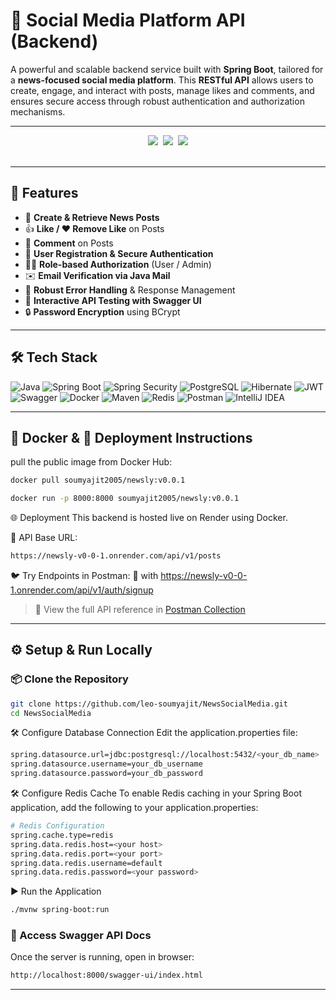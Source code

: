 # 📢 Social Media Platform API (Backend)

A powerful and scalable backend service built with **Spring Boot**, tailored for a **news-focused social media platform**. This **RESTful API** allows users to create, engage, and interact with posts, manage likes and comments, and ensures secure access through robust authentication and authorization mechanisms.

---

<div align="center">
  <img src="https://forthebadge.com/images/badges/built-with-love.svg" />&nbsp;
  <img src="https://forthebadge.com/images/badges/uses-brains.svg" />&nbsp;
  <img src="https://forthebadge.com/images/badges/powered-by-responsibility.svg"/>
</div>
<br/>

---

## 🚀 Features

- 📝 **Create & Retrieve News Posts**
- 👍 **Like / ❤️ Remove Like** on Posts
- 💬 **Comment** on Posts
- 🔐 **User Registration & Secure Authentication**
- 🧑‍⚖️ **Role-based Authorization** (User / Admin)
- ✉️ **Email Verification via Java Mail**
- 🧰 **Robust Error Handling** & Response Management
- 📘 **Interactive API Testing with Swagger UI**
- 🔒 **Password Encryption** using BCrypt

---

## 🛠️ Tech Stack

![Java](https://img.shields.io/badge/Java-ED8B00?style=for-the-badge&logo=openjdk&logoColor=white)
![Spring Boot](https://img.shields.io/badge/Spring_Boot-6DB33F?style=for-the-badge&logo=spring-boot&logoColor=white)
![Spring Security](https://img.shields.io/badge/Spring_Security-6DB33F?style=for-the-badge&logo=spring&logoColor=white)
![PostgreSQL](https://img.shields.io/badge/POSTGRESQL-005C84?style=for-the-badge&logo=postgresql&logoColor=white)
![Hibernate](https://img.shields.io/badge/Hibernate-59666C?style=for-the-badge&logo=hibernate&logoColor=white)
![JWT](https://img.shields.io/badge/JWT-black?style=for-the-badge&logo=JSON%20web%20tokens)
![Swagger](https://img.shields.io/badge/Swagger-85EA2D?style=for-the-badge&logo=swagger&logoColor=black)
![Docker](https://img.shields.io/badge/Docker-4169E1?style=for-the-badge&logo=docker&logoColor=white)
![Maven](https://img.shields.io/badge/Maven-C71A36?style=for-the-badge&logo=apachemaven&logoColor=white)
![Redis](https://img.shields.io/badge/Redis-635BFF?style=for-the-badge&logo=redis&logoColor=white)
![Postman](https://img.shields.io/badge/Postman-FF6C37?style=for-the-badge&logo=postman&logoColor=white)
![IntelliJ IDEA](https://img.shields.io/badge/IntelliJ_IDEA-000000?style=for-the-badge&logo=intellij-idea&logoColor=white)

---


## 🐳 Docker & 🔧 Deployment Instructions
pull the public image from Docker Hub:
```bash
docker pull soumyajit2005/newsly:v0.0.1
```
```bash
docker run -p 8000:8000 soumyajit2005/newsly:v0.0.1
```

🌐 Deployment
This backend is hosted live on Render using Docker.

📍 API Base URL:
```bash
https://newsly-v0-0-1.onrender.com/api/v1/posts
```

🐦 Try Endpoints in Postman:
🔗 with https://newsly-v0-0-1.onrender.com/api/v1/auth/signup
> 🔗 View the full API reference in [Postman Collection](https://www.postman.com/newsly-0222/workspace/newsly-workspace)

---


## ⚙️ Setup & Run Locally

### 📦 Clone the Repository

```bash
git clone https://github.com/leo-soumyajit/NewsSocialMedia.git
cd NewsSocialMedia
```
🛠 Configure Database Connection
Edit the application.properties file:
```bash
spring.datasource.url=jdbc:postgresql://localhost:5432/<your_db_name>
spring.datasource.username=your_db_username
spring.datasource.password=your_db_password
```
🛠 Configure Redis Cache
To enable Redis caching in your Spring Boot application, add the following to your application.properties:
```bash
# Redis Configuration
spring.cache.type=redis
spring.data.redis.host=<your host>
spring.data.redis.port=<your port>
spring.data.redis.username=default
spring.data.redis.password=<your password>
```
▶ Run the Application
```bash
./mvnw spring-boot:run
```

### 📄 Access Swagger API Docs
Once the server is running, open in browser:
```bash
http://localhost:8000/swagger-ui/index.html
```
---
